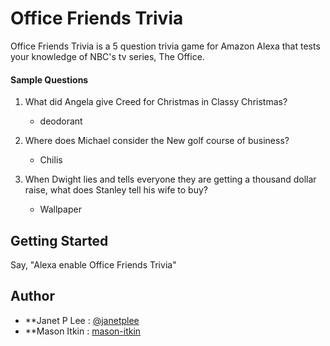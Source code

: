 # Office Friends Trivia

Office Friends Trivia is a 5 question trivia game for Amazon Alexa that tests your knowledge of NBC's tv series, The Office.

#### Sample Questions

1. What did Angela give Creed for Christmas in Classy Christmas?
    - deodorant

2. Where does Michael consider the New golf course of business?
    - Chilis

3. When Dwight lies and tells everyone they are getting a thousand dollar raise, what does Stanley tell his wife to buy?
    - Wallpaper

## Getting Started

Say, "Alexa enable Office Friends Trivia"

## Author

* **Janet P Lee : [@janetplee](https://twitter.com/janetplee)
* **Mason Itkin : [mason-itkin](https://github.com/mason-itkin)
